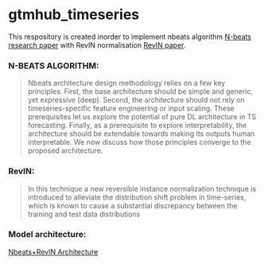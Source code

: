 # gtmhub_timeseries
This respository is created inorder to implement nbeats algorithm  [N-beats research paper](https://arxiv.org/pdf/1905.10437.pdf) with RevIN normalisation [RevIN paper](https://openreview.net/pdf?id=cGDAkQo1C0p).

### N-BEATS ALGORITHM:
> Nbeats architecture design methodology relies on a few key principles. First, the base architecture
should be simple and generic, yet expressive (deep). Second, the architecture should not rely on timeseries-specific feature engineering or input scaling. These prerequisites let us explore the potential
of pure DL architecture in TS forecasting. Finally, as a prerequisite to explore interpretability, the
architecture should be extendable towards making its outputs human interpretable. We now discuss
how those principles converge to the proposed architecture.

### RevIN:
> In this technique a new reversible instance normalization technique is introduced to alleviate the distribution shift problem in
time-series, which is known to cause a substantial discrepancy between the training and test data
distributions

### Model architecture:
[Nbeats+RevIN Architecture](https://github.com/yes-its-shivam/gtmhub_timeseries/blob/main/nbeats-revin.png)
